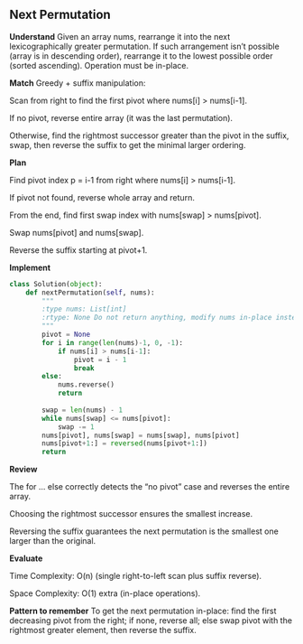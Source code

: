 ## Next Permutation
**Understand**
Given an array nums, rearrange it into the next lexicographically greater permutation. If such arrangement isn’t possible (array is in descending order), rearrange it to the lowest possible order (sorted ascending). Operation must be in-place.

**Match**
Greedy + suffix manipulation:

Scan from right to find the first pivot where nums[i] > nums[i-1].

If no pivot, reverse entire array (it was the last permutation).

Otherwise, find the rightmost successor greater than the pivot in the suffix, swap, then reverse the suffix to get the minimal larger ordering.

**Plan**

Find pivot index p = i-1 from right where nums[i] > nums[i-1].

If pivot not found, reverse whole array and return.

From the end, find first swap index with nums[swap] > nums[pivot].

Swap nums[pivot] and nums[swap].

Reverse the suffix starting at pivot+1.

**Implement**
```py
class Solution(object):
    def nextPermutation(self, nums):
        """
        :type nums: List[int]
        :rtype: None Do not return anything, modify nums in-place instead.
        """
        pivot = None
        for i in range(len(nums)-1, 0, -1):
            if nums[i] > nums[i-1]:
                pivot = i - 1
                break
        else:
            nums.reverse()
            return
        
        swap = len(nums) - 1
        while nums[swap] <= nums[pivot]:
            swap -= 1
        nums[pivot], nums[swap] = nums[swap], nums[pivot]
        nums[pivot+1:] = reversed(nums[pivot+1:])
        return
``` 
**Review**

The for ... else correctly detects the “no pivot” case and reverses the entire array.

Choosing the rightmost successor ensures the smallest increase.

Reversing the suffix guarantees the next permutation is the smallest one larger than the original.

**Evaluate**

Time Complexity: O(n) (single right-to-left scan plus suffix reverse).

Space Complexity: O(1) extra (in-place operations).

**Pattern to remember**
To get the next permutation in-place: find the first decreasing pivot from the right; if none, reverse all; else swap pivot with the rightmost greater element, then reverse the suffix.